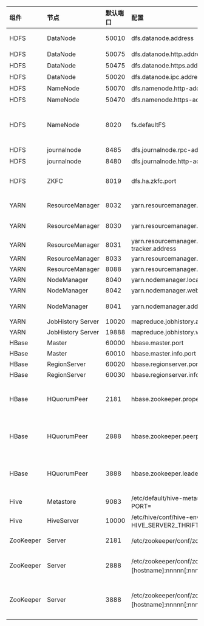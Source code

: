 <html>
<!--在这里插入内容-->
<style>
    table th:first-of-type {
        width:100px;
    }
</style>
</html>

|组件 | 节点 | 默认端口 | 配置 | 用途说明 |
|:----|:----|:----|:----|:----|
|HDFS | DataNode | 50010 | dfs.datanode.address | datanode服务端口，用于数据传输|
|HDFS|	DataNode|	50075|	dfs.datanode.http.address|	http服务的端口|
|HDFS|	DataNode|	50475|	dfs.datanode.https.address|	https服务的端口|
|HDFS|	DataNode|	50020|	dfs.datanode.ipc.address|	ipc服务的端口|
|HDFS|	NameNode|	50070|	dfs.namenode.http-address|	http服务的端口|
|HDFS|	NameNode|	50470|	dfs.namenode.https-address|	https服务的端口|
|HDFS|	NameNode|	8020|	fs.defaultFS|	接收Client连接的RPC端口，用于获取文件系统metadata信息。|
|HDFS|	journalnode|	8485|	dfs.journalnode.rpc-address|	RPC服务|
|HDFS|	journalnode|	8480|	dfs.journalnode.http-address|	HTTP服务|
|HDFS|	ZKFC|	8019|	dfs.ha.zkfc.port|	ZooKeeper FailoverController，用于NN HA|
|YARN|	ResourceManager|	8032|	yarn.resourcemanager.address|	RM的applications manager(ASM)端口|
|YARN|	ResourceManager|	8030|	yarn.resourcemanager.scheduler.address|	scheduler组件的IPC端口|
|YARN|	ResourceManager|	8031|	yarn.resourcemanager.resource-tracker.address|	IPC|
|YARN|	ResourceManager|	8033|	yarn.resourcemanager.admin.address|	IPC|
|YARN|	ResourceManager|	8088|	yarn.resourcemanager.webapp.address|	http服务端口|
|YARN|	NodeManager|	8040|	yarn.nodemanager.localizer.address|	localizer IPC|
|YARN|	NodeManager|	8042|	yarn.nodemanager.webapp.address|	http服务端口|
|YARN|	NodeManager|	8041|	yarn.nodemanager.address|	NM中container manager的端口|
|YARN|	JobHistory Server|	10020|	mapreduce.jobhistory.address|	IPC|
|YARN|	JobHistory Server|	19888|	mapreduce.jobhistory.webapp.address|	http服务端口|
|HBase|	Master|	60000|	hbase.master.port|	IPC|
|HBase|	Master|	60010|	hbase.master.info.port|	http服务端口|
|HBase|	RegionServer|	60020|	hbase.regionserver.port|	IPC|
|HBase|	RegionServer|	60030|	hbase.regionserver.info.port|	http服务端口|
|HBase|	HQuorumPeer|	2181|	hbase.zookeeper.property.clientPort|	HBase-managed ZK mode，使用独立的ZooKeeper集群则不会启用该端口。|
|HBase|	HQuorumPeer|	2888|	hbase.zookeeper.peerport|	HBase-managed ZK mode，使用独立的ZooKeeper集群则不会启用该端口。|
|HBase|	HQuorumPeer|	3888|	hbase.zookeeper.leaderport|	HBase-managed ZK mode，使用独立的ZooKeeper集群则不会启用该端口。|
|Hive|	Metastore|	9083|	/etc/default/hive-metastore中export PORT=<port>|    来更新默认端口|
|Hive|	HiveServer|	10000|	/etc/hive/conf/hive-env.sh中export HIVE_SERVER2_THRIFT_PORT=<port>| 来更新默认端口|
|ZooKeeper|	Server|	2181|	/etc/zookeeper/conf/zoo.cfg中clientPort=<port>|	对客户端提供服务的端口|
|ZooKeeper|	Server|	2888|	/etc/zookeeper/conf/zoo.cfg中server.x=[hostname]:nnnnn[:nnnnn]，标蓝部分|	follower用来连接到leader，只在leader上监听该端口。|
|ZooKeeper|	Server|	3888|	/etc/zookeeper/conf/zoo.cfg中server.x=[hostname]:nnnnn[:nnnnn]，标蓝部分|	用于leader选举的。只在electionAlg是1,2或3(默认)时需要。|

